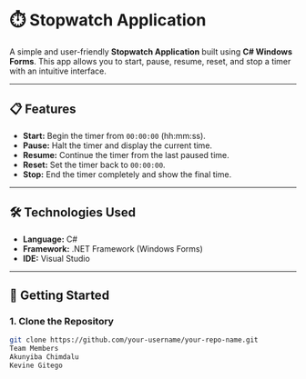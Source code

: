 # ⏱️ Stopwatch Application

A simple and user-friendly **Stopwatch Application** built using **C# Windows Forms**. This app allows you to start, pause, resume, reset, and stop a timer with an intuitive interface.

---

## 📋 Features
- **Start:** Begin the timer from `00:00:00` (hh:mm:ss).
- **Pause:** Halt the timer and display the current time.
- **Resume:** Continue the timer from the last paused time.
- **Reset:** Set the timer back to `00:00:00`.
- **Stop:** End the timer completely and show the final time.

---

## 🛠️ Technologies Used
- **Language:** C#  
- **Framework:** .NET Framework (Windows Forms)  
- **IDE:** Visual Studio  

---

## 🚀 Getting Started

### 1. Clone the Repository
```bash
git clone https://github.com/your-username/your-repo-name.git
Team Members 
Akunyiba Chimdalu
Kevine Gitego